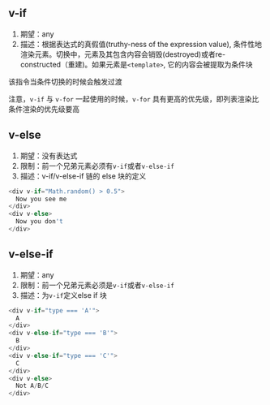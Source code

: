 
## v-if
1. 期望：any
2. 描述：根据表达式的真假值(truthy-ness of the expression value), 条件性地渲染元素。切换中，元素及其包含内容会销毁(destroyed)或者re-constructed（重建)。如果元素是`<template>`, 它的内容会被提取为条件块


该指令当条件切换的时候会触发过渡

注意，`v-if` 与 `v-for` 一起使用的时候，`v-for` 具有更高的优先级，即列表渲染比条件渲染的优先级要高


## v-else
1. 期望：没有表达式
2. 限制：前一个兄弟元素必须有`v-if`或者`v-else-if`
3. 描述：v-if/v-else-if 链的 else 块的定义

```js
<div v-if="Math.random() > 0.5">
  Now you see me
</div>
<div v-else>
  Now you don't
</div>
```

## v-else-if
1. 期望：any
2. 限制：前一个兄弟元素必须是`v-if`或者`v-else-if`
3. 描述：为`v-if`定义else if 块

```js
<div v-if="type === 'A'">
  A
</div>
<div v-else-if="type === 'B'">
  B
</div>
<div v-else-if="type === 'C'">
  C
</div>
<div v-else>
  Not A/B/C
</div>
```
